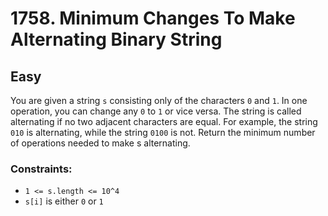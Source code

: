 # 1758. Minimum Changes To Make Alternating Binary String

## Easy

You are given a string `s` consisting only of the characters `0` and `1`. In one operation, you can change any `0`
to `1` or vice versa. The string is called alternating if no two adjacent characters are equal. For example, the
string `010` is alternating, while the string `0100` is not. Return the minimum number of operations needed to make s
alternating.

### Constraints:

- `1 <= s.length <= 10^4`
- `s[i]` is either `0` or `1`
